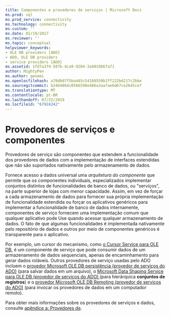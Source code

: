 ```yaml
---
title: Componentes e provedores de serviços | Microsoft Docs
ms.prod: sql
ms.prod_service: connectivity
ms.technology: connectivity
ms.custom: ''
ms.date: 01/19/2017
ms.reviewer: ''
ms.topic: conceptual
helpviewer_keywords:
- OLE DB providers [ADO]
- ADO, OLE DB providers
- service providers [ADO]
ms.assetid: 1fd7a374-587b-4ca9-9204-3a4019b67a71
author: MightyPen
ms.author: genemi
ms.openlocfilehash: a78db07f5ba445c54108558b2ff222bd217c2bbe
ms.sourcegitcommit: b2464064c0566590e486a3aafae6d67ce2645cef
ms.translationtype: MT
ms.contentlocale: pt-BR
ms.lasthandoff: 07/15/2019
ms.locfileid: "67924242"
---
```

# <a name="service-providers-and-components"></a>Provedores de serviços e componentes
Provedores de serviço são componentes que estendem a funcionalidade dos provedores de dados com a implementação de interfaces estendidas que não são suportados nativamente pelo armazenamento de dados.  
  
 Fornece acesso a dados universal uma *arquitetura do componente* que permite que os componentes individuais, especializados implementar conjuntos distintos de funcionalidades de banco de dados, ou "serviços", na parte superior de lojas com menor capacidade. Assim, em vez de forçar a cada armazenamento de dados para fornecer sua própria implementação de funcionalidade estendida ou forçar os aplicativos genéricos para implementar a funcionalidade de banco de dados internamente, componentes de serviço fornecem uma implementação comum que qualquer aplicativo pode Use quando acessar qualquer armazenamento de dados. O fato de que algumas funcionalidades é implementada nativamente pelo repositório de dados e outros por meio de componentes genéricos é transparente para o aplicativo.  
  
 Por exemplo, um cursor do mecanismo, como [o Cursor Service para OLE DB](https://msdn.microsoft.com/57638feb-4ecd-4051-becb-8f828d21cf44), é um componente de serviço que pode consumir dados de um armazenamento de dados sequenciais, apenas de encaminhamento para gerar dados roláveis. Outros provedores de serviço usadas pelo ADO incluem o [provedor Microsoft OLE DB persistência (provedor de serviços do ADO)](../../../ado/guide/appendixes/microsoft-ole-db-persistence-provider-ado-service-provider.md) (para salvar dados em um arquivo), o [Microsoft Data Shaping Service para OLE DB (provedor de serviços do ADO) ](../../../ado/guide/appendixes/microsoft-data-shaping-service-for-ole-db-ado-service-provider.md) (para hierárquica **conjuntos de registros**) e o [provedor Microsoft OLE DB Remoting (provedor de serviços do ADO)](../../../ado/guide/appendixes/microsoft-ole-db-remoting-provider-ado-service-provider.md) (para invocar os provedores de dados em um computador remoto).  
  
 Para obter mais informações sobre os provedores de serviços e dados, consulte [apêndice a: Provedores de](../../../ado/guide/appendixes/appendix-a-providers.md).
